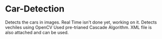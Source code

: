 # Car-Detection
Detects the cars in images. Real Time isn't done yet, working on it.
Detects vechiles using OpenCV 
Used pre-trianed Cascade Algorithm.
XML file is also attached and can be used.
